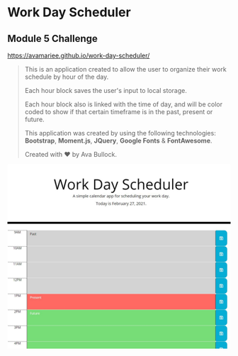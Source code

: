 # Work Day Scheduler

## Module 5 Challenge

https://avamariee.github.io/work-day-scheduler/

> This is an application created to allow the user to organize their work schedule by hour of the day.
>
> Each hour block saves the user's input to local storage.
>
> Each hour block also is linked with the time of day, and will be color coded to show if that certain timeframe is in the past, present or future.
>
> This application was created by using the following technologies: **Bootstrap**, **Moment.js**, **JQuery**, **Google Fonts** & **FontAwesome**.
>
> Created with ♥ by Ava Bullock.
>

![Screenshot of Application](/assets/images/screenshot.JPG)



